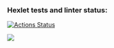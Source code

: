 ### Hexlet tests and linter status:

[![Actions Status](https://github.com/Znakarik/frontend-project-44/actions/workflows/hexlet-check.yml/badge.svg)](https://github.com/Znakarik/frontend-project-44/actions)

<a href="https://codeclimate.com/github/Znakarik/frontend-project-44/maintainability"><img src="https://api.codeclimate.com/v1/badges/dcddfc02e5b05492658a/maintainability" /></a>
